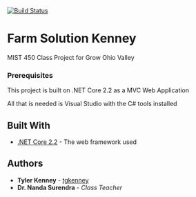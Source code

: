 [![Build Status](https://drone.tgkenney.dev/api/badges/tgkenney/FarmSolutionKenney/status.svg)](https://drone.tgkenney.dev/tgkenney/FarmSolutionKenney)
# Farm Solution Kenney

MIST 450 Class Project for Grow Ohio Valley

### Prerequisites

This project is built on .NET Core 2.2 as a MVC Web Application

All that is needed is Visual Studio with the C# tools installed


## Built With

* [.NET Core 2.2](https://dotnet.microsoft.com/download/dotnet-core/2.2) - The web framework used


## Authors

* **Tyler Kenney** - [tgkenney](https://github.com/tgkenney)
* **Dr. Nanda Surendra** - *Class Teacher*
